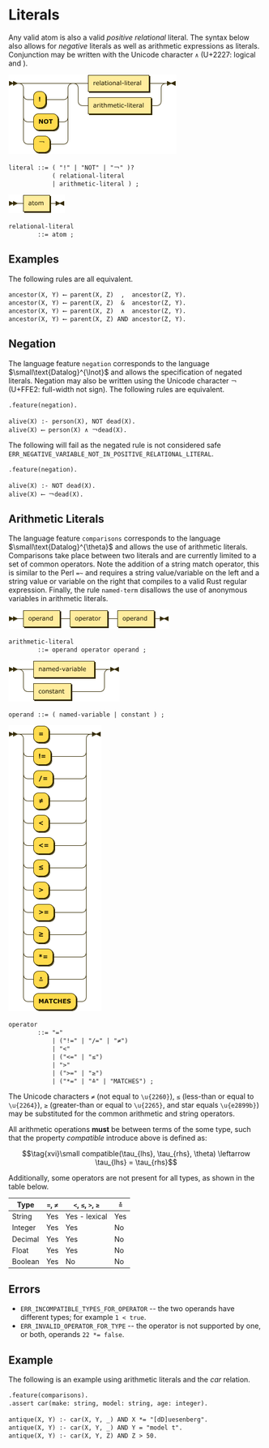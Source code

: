 # Literals

Any valid atom is also a valid _positive relational_ literal. The syntax below also allows for _negative_ literals as well as arithmetic expressions as literals. Conjunction may be written with the Unicode character `∧` (U+2227: logical and ).

![literal](images/literal.png)

```ebnf
literal ::= ( "!" | "NOT" | "￢" )?
            ( relational-literal 
            | arithmetic-literal ) ;
```

![relational-literal](images/relational-literal.png)

```ebnf
relational-literal
        ::= atom ;
```

## Examples 

The following rules are all equivalent.

```datalog
ancestor(X, Y) ⟵ parent(X, Z)  ,  ancestor(Z, Y).
ancestor(X, Y) ⟵ parent(X, Z)  &  ancestor(Z, Y).
ancestor(X, Y) ⟵ parent(X, Z)  ∧  ancestor(Z, Y).
ancestor(X, Y) ⟵ parent(X, Z) AND ancestor(Z, Y).
```

## Negation

The language feature `negation` corresponds to the language $\small\text{Datalog}^{\lnot}$ and
allows the specification of negated literals. Negation may also be written using the Unicode
character `￢` (U+FFE2: full-width not sign). The following rules are equivalent.

```datalog
.feature(negation).

alive(X) :- person(X), NOT dead(X).
alive(X) ⟵ person(X) ∧ ￢dead(X).
```

The following will fail as the negated rule is not considered safe `ERR_NEGATIVE_VARIABLE_NOT_IN_POSITIVE_RELATIONAL_LITERAL`.

```datalog
.feature(negation).

alive(X) :- NOT dead(X).
alive(X) ⟵ ￢dead(X).
```

## Arithmetic Literals

The language feature `comparisons` corresponds to the language $\small\text{Datalog}^{\theta}$ and
allows the use of arithmetic literals. Comparisons take place between two literals and are
currently limited to a set of common operators. Note the addition of a string match operator, this
is similar to the Perl `=~` and requires a string value/variable on the left and a string value or
variable on the right that compiles to a valid Rust regular expression. Finally, the rule `named-term` disallows the use of anonymous variables in arithmetic literals.

![arithmetic-literal](images/arithmetic-literal.png)

```ebnf
arithmetic-literal
        ::= operand operator operand ;
```

![operand](images/operand.png)

```ebnf
operand ::= ( named-variable | constant ) ;
```

![operator](images/operator.png)

```ebnf
operator
        ::= "="
            | ("!=" | "/=" | "≠")
            | "<"
            | ("<=" | "≤")
            | ">"
            | (">=" | "≥")
            | ("*=" | "≛" | "MATCHES") ;
```

The Unicode characters `≠` (not equal to `\u{2260}`), `≤` (less-than or equal to `\u{2264}`),
`≥` (greater-than or equal to `\u{2265}`, and star equals `\u{e2899b}`) may be substituted for the
common arithmetic and string operators.

All arithmetic operations **must** be between terms of the some type, such that the property
_compatible_ introduce above is defined as:

$$\tag{xvi}\small compatible(\tau_{lhs}, \tau_{rhs}, \theta) \leftarrow \tau_{lhs} = \tau_{rhs}$$

Additionally, some operators are not present for all types, as shown in the table below.

| Type    | `=`, `≠`   | `<`, `≤`, `>`, `≥` | `≛` |
|---------| ---------- | ------------------ | --- |
| String  | Yes        | Yes - lexical      | Yes |
| Integer | Yes        | Yes                | No  |
| Decimal | Yes        | Yes                | No  |
| Float   | Yes        | Yes                | No  |
| Boolean | Yes        | No                 | No  |

## Errors

* `ERR_INCOMPATIBLE_TYPES_FOR_OPERATOR` -- the two operands have different types; for example `1 < true`.
* `ERR_INVALID_OPERATOR_FOR_TYPE` -- the operator is not supported by one, or both, operands `22 *= false`.

## Example

The following is an example using arithmetic literals and the _car_ relation.

```datalog
.feature(comparisons).
.assert car(make: string, model: string, age: integer).

antique(X, Y) :- car(X, Y, _) AND X *= "[dD]uesenberg".
antique(X, Y) :- car(X, Y, _) AND Y = "model t".
antique(X, Y) :- car(X, Y, Z) AND Z > 50.
```
